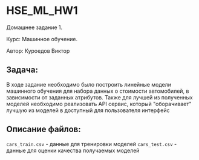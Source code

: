 # HSE_ML_HW1

Домашнее задание 1. 

Курс: Машинное обучение. 

Автор: Куроедов Виктор


## Задача:
В ходе задание необходимо было построить линейные модели машинного обучения для набора данных о стоимости автомобилей, в зависимости от заданных атрибутов. Также для лучшей из полученных моделей необходимо реализовать API сервис, который "оборачивает" лучшую из моделей в доступный для пользователя интерфейс

## Описание файлов:

`cars_train.csv` - данные для тренировки моделей
`cars_test.csv` - данные для оценки качества получаемых моделей
